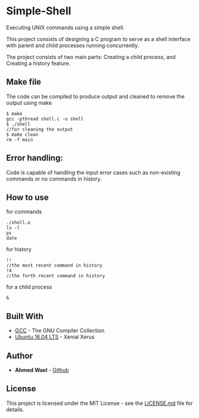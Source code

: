 # Simple-Shell
Executing UNIX commands using a simple shell.

This project consists of designing a C program to serve as a shell interface with parent and child processes running concurrently. 

The project consists of two main parts: Creating a child process, and Creating a history feature.

## Make file
The code can be compiled to produce output and cleaned to remove the output using make

```
$ make
gcc -pthread shell.c -o shell
$ ./shell
//for cleaning the output
$ make clean
rm -f main
```


## Error handling:
Code is capable of handling the input error cases such as non-existing commands or no commands in history.


## How to use
for commands
```
./shell.o
ls -l
ps 
date
```
for history
```
!!
//the most recent command in history
!4
//the forth recent command in history
```
for a child process
```
& 
```

## Built With

* [GCC](https://gcc.gnu.org/) - The GNU Compiler Collection
* [Ubuntu 16.04 LTS](releases.ubuntu.com/16.04/) - Xenial Xerus

## Author

* **Ahmed Wael** - [Github](https://github.com/ahmedwael19)

## License

This project is licensed under the MIT License - see the [LICENSE.md](LICENSE.md) file for details.


